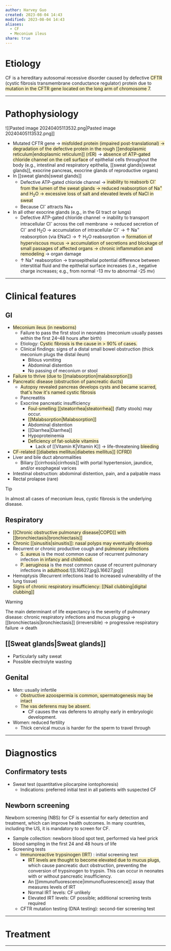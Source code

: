 ```yaml
---
author: Harvey Guo
created: 2023-08-04 14:43
modified: 2023-08-04 14:43
aliases:
  - CF
  - Meconium ileus
share: true
---
```

# Etiology
CF is a hereditary autosomal recessive disorder caused by defective <span style="background:rgba(240, 200, 0, 0.2)">CFTR</span> (cystic fibrosis transmembrane conductance regulator) protein due to <span style="background:rgba(240, 200, 0, 0.2)">mutation in the CFTR gene located on the long arm of chromosome 7</span>.

---
# Pathophysiology
![[Pasted image 20240405113532.png|Pasted image 20240405113532.png]]
- Mutated CFTR gene → <span style="background:rgba(240, 200, 0, 0.2)">misfolded protein (impaired post-translational) → degradation of the defective protein in the rough [[endoplasmic reticulum|endoplasmic reticulum]] (rER)</span> → <span style="background:rgba(240, 200, 0, 0.2)">absence of ATP-gated chloride channel on the cell surface</span> of epithelial cells throughout the body (e.g., intestinal and respiratory epithelia, [[sweat glands|sweat glands]], exocrine pancreas, exocrine glands of reproductive organs)
- In [[sweat glands|sweat glands]]
	- Defective ATP-gated chloride channel →<span style="background:rgba(240, 200, 0, 0.2)"> inability to reabsorb Cl<sup>-</sup> from the lumen of the sweat glands → reduced reabsorption of Na<sup>+</sup> and H<sub>2</sub>O → excessive loss of salt and elevated levels of NaCl in sweat</span>
	- Because Cl<sup>-</sup> attracts Na+
- In all other exocrine glands (e.g., in the GI tract or lungs)
	- Defective ATP-gated chloride channel → inability to transport intracellular Cl<sup>-</sup> across the cell membrane → reduced secretion of Cl<sup>-</sup> and H<sub>2</sub>O → accumulation of intracellular Cl<sup>-</sup> → ↑ Na<sup>+</sup> reabsorption (via ENaC)  → ↑ H<sub>2</sub>O reabsorption  →<span style="background:rgba(240, 200, 0, 0.2)"> formation of hyperviscous mucus → accumulation of secretions and blockage of small passages of affected organs → chronic inflammation and remodeling </span>→ organ damage
	- ↑ Na<sup>+</sup> reabsorption → transepithelial potential difference between interstitial fluid and the epithelial surface increases (i.e., negative charge increases; e.g., from normal -13 mv to abnormal -25 mv)

---
# Clinical features
## GI
- <span style="background:rgba(240, 200, 0, 0.2)">Meconium ileus (in newborns)</span>
	- Failure to pass the first stool in neonates (meconium usually passes within the first 24–48 hours after birth)
	- Etiology: <span style="background:rgba(240, 200, 0, 0.2)">Cystic fibrosis is the cause in > 90% of cases.</span>
	- Clinical findings: signs of a distal small bowel obstruction (thick meconium plugs the distal ileum)
		- Bilious vomiting
		- Abdominal distention
		- No passing of meconium or stool
- <span style="background:rgba(240, 200, 0, 0.2)">Failure to thrive (due to [[malabsorption|malabsorption]])</span>
- <span style="background:rgba(240, 200, 0, 0.2)">Pancreatic disease (obstruction of pancreatic ducts)</span>
	- <span style="background:rgba(240, 200, 0, 0.2)">Autopsy revealed pancreas develops cysts and became scarred, that's how it's named cystic fibrosis</span>
	- Pancreatitis
	- Exocrine pancreatic insufficiency 
		- <span style="background:rgba(240, 200, 0, 0.2)">Foul-smelling [[steatorrhea|steatorrhea]]</span> (fatty stools) may occur.
		- <span style="background:rgba(240, 200, 0, 0.2)">[[Malabsorption|Malabsorption]]</span>
		- Abdominal distention 
		- [[Diarrhea|Diarrhea]]
		- Hypoproteinemia
		- <span style="background:rgba(240, 200, 0, 0.2)">Deficiency of fat-soluble vitamins</span>
			- Lack of [[Vitamin K|Vitamin K]] -> life-threatening <span style="background:rgba(240, 200, 0, 0.2)">bleeding</span>
- <span style="background:rgba(240, 200, 0, 0.2)">CF-related [[diabetes mellitus|diabetes mellitus]] (CFRD)</span>
- Liver and bile duct abnormalities
	- Biliary [[cirrhosis|cirrhosis]] with portal hypertension, jaundice, and/or esophageal varices
- Intestinal obstruction: abdominal distention, pain, and a palpable mass
- Rectal prolapse (rare)
>[!tip] 
>In almost all cases of meconium ileus, cystic fibrosis is the underlying disease.

## Respiratory
- <span style="background:rgba(240, 200, 0, 0.2)">[[Chronic obstructive pulmonary disease|COPD]] with [[bronchiectasis|bronchiectasis]]</span>
- <span style="background:rgba(240, 200, 0, 0.2)">Chronic [[sinusitis|sinusitis]]: nasal polyps may eventually develop </span>
- Recurrent or chronic productive cough and <span style="background:rgba(240, 200, 0, 0.2)">pulmonary infections</span>
	- <span style="background:rgba(240, 200, 0, 0.2)">S. aureus</span> is the most common cause of recurrent pulmonary infection <span style="background:rgba(240, 200, 0, 0.2)">in infancy and childhood.</span>
	- <span style="background:rgba(240, 200, 0, 0.2)">P. aeruginosa</span> is the most common cause of recurrent pulmonary infections in <span style="background:rgba(240, 200, 0, 0.2)">adulthood</span>.![[L16627.jpg|L16627.jpg]]
 - Hemoptysis (Recurrent infections lead to increased vulnerability of the lung tissue)
 - <span style="background:rgba(240, 200, 0, 0.2)">Signs of chronic respiratory insufficiency: [[Nail clubbing|digital clubbing]]</span>
 >[!warning] 
>The main determinant of life expectancy is the severity of pulmonary disease: chronic respiratory infections and mucus plugging → [[bronchiectasis|bronchiectasis]] (irreversible) → progressive respiratory failure → death
## [[Sweat glands|Sweat glands]]
- Particularly salty sweat
- Possible electrolyte wasting
## Genital
- Men: usually infertile
	- <span style="background:rgba(240, 200, 0, 0.2)">Obstructive azoospermia is common, spermatogenesis may be intact</span> 
	- <span style="background:rgba(240, 200, 0, 0.2)">The vas deferens may be absent. </span>
		- CF causes the vas deferens to atrophy early in embryologic development.
- Women: reduced fertility
	- Thick cervical mucus is harder for the sperm to travel through

---
# Diagnostics
## Confirmatory tests
- Sweat test (quantitative pilocarpine iontophoresis)
	- Indications: preferred initial test in all patients with suspected CF
## Newborn screening
Newborn screening (NBS) for CF is essential for early detection and treatment, which can improve health outcomes. In many countries, including the US, it is mandatory to screen for CF.
- Sample collection: newborn blood spot test, performed via heel prick blood sampling in the first 24 and 48 hours of life
- Screening tests
	- <span style="background:rgba(240, 200, 0, 0.2)">Immunoreactive trypsinogen (IRT</span>) : initial screening test
		- <span style="background:rgba(240, 200, 0, 0.2)">IRT levels are thought to become elevated due to mucus plugs</span>, which cause pancreatic duct obstruction, preventing the conversion of trypsinogen to trypsin. This can occur in neonates with or without pancreatic insufficiency.
		- An [[immunofluorescence|immunofluorescence]] assay that measures levels of IRT
		- Normal IRT levels: CF unlikely
		- Elevated IRT levels: CF possible; additional screening tests required
	- CFTR mutation testing (DNA testing): second-tier screening test


---
# Treatment



---
